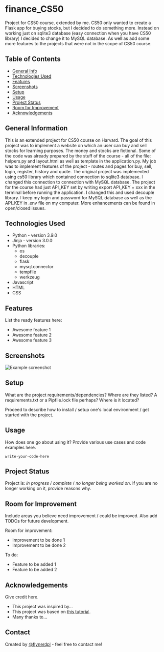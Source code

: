 # finance_CS50
Project for CS50 course, extended by me. CS50 only wanted to create a Flask app for buying stocks, but I decided to do something more. 
Instead on working just on sqlite3 database (easy connection when you have CS50 library) I decided to change it to MySQL database. As well as add some more features to the projects that were not in the scope of CS50 course. 


## Table of Contents
* [General Info](#general-information)
* [Technologies Used](#technologies-used)
* [Features](#features)
* [Screenshots](#screenshots)
* [Setup](#setup)
* [Usage](#usage)
* [Project Status](#project-status)
* [Room for Improvement](#room-for-improvement)
* [Acknowledgements](#acknowledgements)


## General Information
This is an extended project for CS50 course on Harvard. The goal of this project was to implement a website on which an user can buy and sell stocks for learning purposes. The money and stocks are fictional. 
Some of the code was already prepared by the stuff of the course - all of the file: helpers.py and layout.html as well as template in the application.py. 
My job was to implement features of the project - routes and pages for buy, sell, login, register, history and quote. 
The original project was implemented using cs50 library which contained connection to sqlite3 database. I changed this connection to connection with MySQL database. 
The project for the course had just API_KEY set by writing export API_KEY = xxx in the terminal before running the application. I changed this and used decouple library. I keep my login and password for MySQL database as well as the API_KEY in .env file on my computer. 
More enhancements can be found in open/closed issues. 


## Technologies Used
- Python - version 3.9.0
- Jinja - version 3.0.0
- Python libraries:
  - os
  - decouple
  - flask
  - mysql.connector
  - tempfile
  - werkzeug
- Javascript 
- HTML
- CSS


## Features
List the ready features here:
- Awesome feature 1
- Awesome feature 2
- Awesome feature 3


## Screenshots
![Example screenshot](./img/screenshot.png)
<!-- If you have screenshots you'd like to share, include them here. -->


## Setup
What are the project requirements/dependencies? Where are they listed? A requirements.txt or a Pipfile.lock file perhaps? Where is it located?

Proceed to describe how to install / setup one's local environment / get started with the project.


## Usage
How does one go about using it?
Provide various use cases and code examples here.

`write-your-code-here`


## Project Status
Project is: _in progress_ / _complete_ / _no longer being worked on_. If you are no longer working on it, provide reasons why.


## Room for Improvement
Include areas you believe need improvement / could be improved. Also add TODOs for future development.

Room for improvement:
- Improvement to be done 1
- Improvement to be done 2

To do:
- Feature to be added 1
- Feature to be added 2


## Acknowledgements
Give credit here.
- This project was inspired by...
- This project was based on [this tutorial](https://www.example.com).
- Many thanks to...


## Contact
Created by [@flynerdpl](https://www.flynerd.pl/) - feel free to contact me!


<!-- Optional -->
<!-- ## License -->
<!-- This project is open source and available under the [... License](). -->

<!-- You don't have to include all sections - just the one's relevant to your project -->
